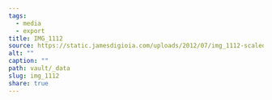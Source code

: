 ```yaml
---
tags:
  - media
  - export
title: IMG_1112
source: https://static.jamesdigioia.com/uploads/2012/07/img_1112-scaled.jpg
alt: ""
caption: ""
path: vault/_data
slug: img_1112
share: true
---
```

